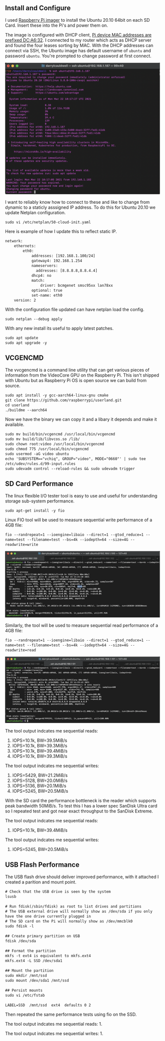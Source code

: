 ## Install and Configure
I used [Raspberry Pi imager](https://www.raspberrypi.org/software/) to install the Ubuntu 20.10 64bit on each SD Card.  Insert these into the Pi's and power them on.

The image is configured with DHCP client, [Pi device MAC addresses are prefixed DC:A6:32](https://maclookup.app/macaddress/DCA632). I connected to my router which acts as DHCP server and found the four leases sorting by MAC. With the DHCP addresses can connect via SSH, the Ubuntu image has default username of `ubuntu` and password `ubuntu`. You're prompted to change password at first connect.

![Ubuntu Password](https://raw.githubusercontent.com/darrylcauldwell/piCluster/main/_images/ubuntu-pw.png)

I want to reliably know how to connect to these and like to change from dynamic to a staticly asssigned IP address. To do this for Ubuntu 20.10 we update Netplan configuration.

```
sudo vi /etc/netplan/50-cloud-init.yaml
```

Here is example of how I update this to reflect static IP.

```
network:
    ethernets:
        eth0:
            addresses: [192.168.1.100/24]
            gateway4: 192.168.1.254
            nameservers:
              addresses: [8.8.8.8,8.8.4.4]
            dhcp4: no
            match:
                driver: bcmgenet smsc95xx lan78xx
            optional: true
            set-name: eth0
    version: 2
```

With the configuration file updated can have netplan load the config.

```
sudo netplan --debug apply
```

With any new install its useful to apply latest patches.

```
sudo apt update
sudo apt upgrade -y
```

## VCGENCMD

The vvcgencmd is a command line utility that can get various pieces of information from the VideoCore GPU on the Raspberry Pi. This isn't shipped with Ubuntu but as Raspberry Pi OS is open source we can build from source.

```
sudo apt install -y gcc-aarch64-linux-gnu cmake
git clone https://github.com/raspberrypi/userland.git
cd userland
./buildme --aarch64
```

Now we have the binary we can copy it and a libary it depends and make it available.

```
sudo mv build/bin/vcgencmd /usr/local/bin/vcgencmd
sudo mv build/lib/libvcos.so /lib/
sudo chown root:video /usr/local/bin/vcgencmd
sudo chmod 775 /usr/local/bin/vcgencmd
sudo usermod -aG video ubuntu
echo 'SUBSYSTEM=="vchiq", GROUP="video", MODE="0660"' | sudo tee /etc/udev/rules.d/99-input.rules
sudo udevadm control --reload-rules && sudo udevadm trigger
```

## SD Card Performance

The linux flexible I/O tester tool is  easy to use and useful for understanding storage sub-system performance.

```
sudo apt-get install -y fio
```

Linux FIO tool will be used to measure sequential write performance of a 4GB file:

```
fio --randrepeat=1 --ioengine=libaio --direct=1 --gtod_reduce=1 --name=test --filename=test --bs=4k --iodepth=64 --size=4G --readwrite=write
```

![SD Card Read Performance](https://raw.githubusercontent.com/darrylcauldwell/piCluster/main/_images/sd_reads.png)

Similarly, the tool will be used to measure sequential read performance of a 4GB file:

```
fio --randrepeat=1 --ioengine=libaio --direct=1 --gtod_reduce=1 --name=test --filename=test --bs=4k --iodepth=64 --size=4G --readwrite=read
```

![SD Card Write Performance](https://raw.githubusercontent.com/darrylcauldwell/piCluster/main/_images/sd_writes.png)

The tool output indcates me sequential reads:
1.  IOPS=10.1k, BW=39.5MiB/s
2.  IOPS=10.1k, BW=39.3MiB/s
3.  IOPS=10.1k, BW=39.4MiB/s
4.  IOPS=10.1k, BW=39.3MiB/s

The tool output indcates me sequential writes:
1.  IOPS=5429, BW=21.2MiB/s
2.  IOPS=5128, BW=20.0MiB/s
3.  IOPS=5136, BW=20.1MiB/s
4.  IOPS=5245, BW=20.5MiB/s

With the SD card the performance bottleneck is the reader which supports peak bandwidth 50MiB/s. To test this I has a lower spec SanDisk Ultra card so I repeated test and got near exact throughput to the SanDisk Extreme.

The tool output indcates me sequential reads:
1.  IOPS=10.1k, BW=39.4MiB/s

The tool output indcates me sequential writes:
1.  IOPS=5245, BW=20.5MiB/s

## USB Flash Performance

The USB flash drive should deliver improved performance,  with it attached I created a parition and mount point.

```
# Check that the USB drive is seen by the system
lsusb

# Run fdisk(/sbin/fdisk) as root to list drives and partitions
# The USB external drive will normally show as /dev/sda if you only have the one drive currently plugged in
# The SD card on the Pi will normally show as /dev/mmcblk0
sudo fdisk -l

## Create primary partition on USB
fdisk /dev/sda

## Format the partition
mkfs -t ext4 is equivalent to mkfs.ext4
mkfs.ext4 -L SSD /dev/sda1

## Mount the partition
sudo mkdir /mnt/ssd
sudo mount /dev/sda1 /mnt/ssd

## Persist mounts
sudo vi /etc/fstab

LABEL=SSD  /mnt/ssd  ext4  defaults 0 2
```

Then repeated the same performance tests using fio on the SSD.

The tool output indcates me sequential reads:
1.  

The tool output indcates me sequential writes:
1.  